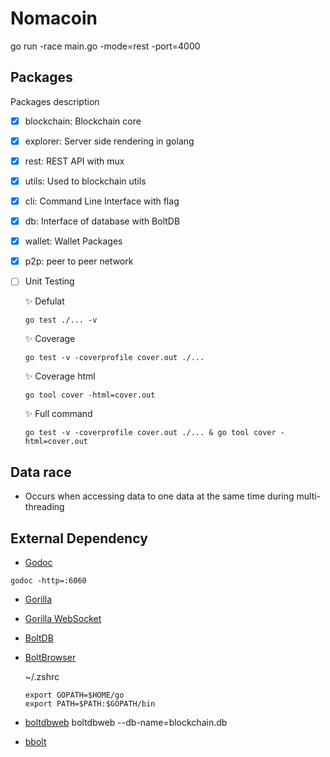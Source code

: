 # Nomacoin

go run -race main.go -mode=rest -port=4000

## Packages

Packages description

- [x] blockchain: Blockchain core

- [x] explorer: Server side rendering in golang

- [x] rest: REST API with mux

- [x] utils: Used to blockchain utils

- [x] cli: Command Line Interface with flag

- [x] db: Interface of database with BoltDB

- [x] wallet: Wallet Packages

- [x] p2p: peer to peer network

- [ ] Unit Testing

  ✨ Defulat

  ```
  go test ./... -v
  ```

  ✨ Coverage

  ```
  go test -v -coverprofile cover.out ./...
  ```

  ✨ Coverage html

  ```
  go tool cover -html=cover.out
  ```

  ✨ Full command
  ```
  go test -v -coverprofile cover.out ./... & go tool cover -html=cover.out
  ```

## Data race

- Occurs when accessing data to one data at the same time during multi-threading

## External Dependency

- [Godoc](https://pkg.go.dev/golang.org/x/tools/cmd/godoc)

```
godoc -http=:6060
```

- [Gorilla](https://github.com/gorilla/mux)

- [Gorilla WebSocket](https://pkg.go.dev/github.com/gorilla/websocket)

- [BoltDB](https://github.com/boltdb/bolt)

- [BoltBrowser](https://github.com/br0xen/boltbrowser)

  ~/.zshrc

  ```
  export GOPATH=$HOME/go
  export PATH=$PATH:$GOPATH/bin
  ```

- [boltdbweb](https://github.com/evnix/boltdbweb)
  boltdbweb --db-name=blockchain.db

- [bbolt](https://github.com/etcd-io/bbolt)
